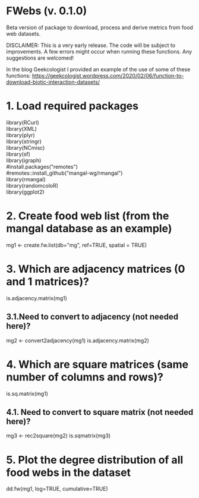 # FWebs (v. 0.1.0)

Beta version of package to download, process and derive metrics from food web datasets. 

DISCLAIMER: This is a very early release. The code will be subject to improvements. A few errors might occur when running these functions. Any suggestions are welcomed!

In the blog Geekcologist I provided an example of the use of some of these functions: https://geekcologist.wordpress.com/2020/02/06/function-to-download-biotic-interaction-datasets/

# 1. Load required packages
library(RCurl)  
library(XML)  
library(plyr)  
library(stringr)  
library(NCmisc)  
library(sf)  
library(igraph)  
#install.packages("remotes")  
#remotes::install_github("mangal-wg/rmangal")  
library(rmangal)  
library(randomcoloR)  
library(ggplot2)  

# 2. Create food web list (from the mangal database as an example)
mg1 <- create.fw.list(db="mg", ref=TRUE, spatial = TRUE)

# 3. Which are  adjacency matrices (0 and 1 matrices)?
is.adjacency.matrix(mg1)

## 3.1.Need to convert to adjacency (not needed here)?
mg2 <- convert2adjacency(mg1)
is.adjacency.matrix(mg2)

# 4. Which are square matrices (same number of columns and rows)?
is.sq.matrix(mg1) 

## 4.1. Need to convert to square matrix (not needed here)?
mg3 <- rec2square(mg2)
is.sqmatrix(mg3) 

# 5. Plot the degree distribution of all food webs in the dataset
dd.fw(mg1, log=TRUE, cumulative=TRUE)



